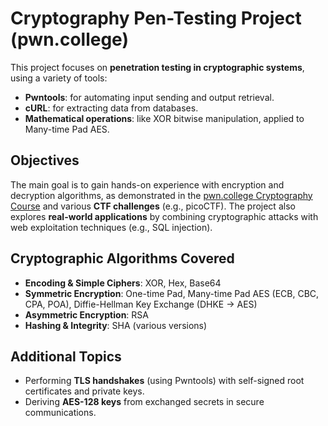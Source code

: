 # Cryptography Pen-Testing Project (pwn.college)

This project focuses on **penetration testing in cryptographic systems**, using a variety of tools:

- **Pwntools**: for automating input sending and output retrieval.  
- **cURL**: for extracting data from databases.  
- **Mathematical operations**: like XOR bitwise manipulation, applied to Many-time Pad AES.

## Objectives

The main goal is to gain hands-on experience with encryption and decryption algorithms, as demonstrated in the [pwn.college Cryptography Course](https://pwn.college/cse365-f2024/cryptography/) and various **CTF challenges** (e.g., picoCTF). The project also explores **real-world applications** by combining cryptographic attacks with web exploitation techniques (e.g., SQL injection).

## Cryptographic Algorithms Covered

- **Encoding & Simple Ciphers**: XOR, Hex, Base64  
- **Symmetric Encryption**: One-time Pad, Many-time Pad AES (ECB, CBC, CPA, POA), Diffie-Hellman Key Exchange (DHKE → AES)
- **Asymmetric Encryption**: RSA  
- **Hashing & Integrity**: SHA (various versions)

## Additional Topics

- Performing **TLS handshakes** (using Pwntools) with self-signed root certificates and private keys.  
- Deriving **AES-128 keys** from exchanged secrets in secure communications.
